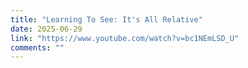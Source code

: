 ```yaml
---
title: "Learning To See: It's All Relative"
date: 2025-06-29
link: "https://www.youtube.com/watch?v=bc1NEmLSD_U"
comments: ""
---
```

